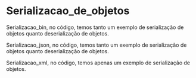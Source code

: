 # Serializacao_de_objetos

Serializacao_bin, no código, temos tanto um exemplo de serialização de objetos quanto deserialização de objetos.

Serializacao_json, no código, temos tanto um exemplo de serialização de objetos quanto deserialização de objetos.

Serializacao_xml, no código, temos apenas um exemplo de serialização de objetos.
